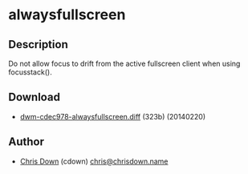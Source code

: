 alwaysfullscreen
================

Description
-----------

Do not allow focus to drift from the active fullscreen client when using
focusstack().

Download
--------

* [dwm-cdec978-alwaysfullscreen.diff](dwm-cdec978-alwaysfullscreen.diff) (323b) (20140220)

Author
------

* [Chris Down](https://chrisdown.name) (cdown) <chris@chrisdown.name>

